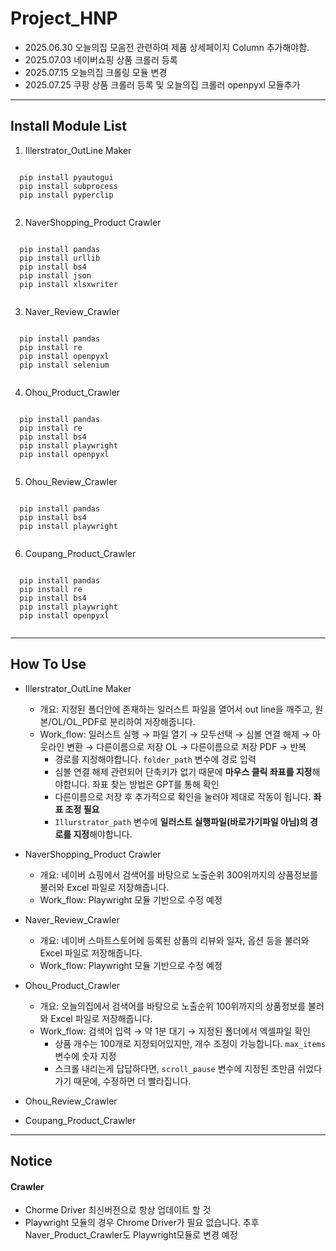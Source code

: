 # Project_HNP

- 2025.06.30 오늘의집 모음전 관련하여 제품 상세페이지 Column 추가해야함.
- 2025.07.03 네이버쇼핑 상품 크롤러 등록
- 2025.07.15 오늘의집 크롤링 모듈 변경
- 2025.07.25 쿠팡 상품 크롤러 등록 및 오늘의집 크롤러 openpyxl 모듈추가

-----

## Install Module List
1. Illerstrator_OutLine Maker
<pre><code>
  pip install pyautogui
  pip install subprocess
  pip install pyperclip
  </code></pre>

2. NaverShopping_Product Crawler
<pre><code>
  pip install pandas
  pip install urllib
  pip install bs4
  pip install json
  pip install xlsxwriter
  </code></pre>

3. Naver_Review_Crawler
<pre><code>
  pip install pandas
  pip install re
  pip install openpyxl
  pip install selenium
  </code></pre>

4. Ohou_Product_Crawler
<pre><code>
  pip install pandas
  pip install re
  pip install bs4
  pip install playwright
  pip install openpyxl
  </code></pre>

5. Ohou_Review_Crawler
<pre><code>
  pip install pandas
  pip install bs4
  pip install playwright
  </code></pre>

6. Coupang_Product_Crawler
<pre><code>
  pip install pandas
  pip install re
  pip install bs4
  pip install playwright
  pip install openpyxl
  </code></pre>

-----

## How To Use
- Illerstrator_OutLine Maker
  - 개요: 지정된 폴더안에 존재하는 일러스트 파일을 열어서 out line을 깨주고, 원본/OL/OL_PDF로 분리하여 저장해줍니다.
  - Work_flow: 일러스트 실행 → 파일 열기 → 모두선택 → 심볼 연결 해제 → 아웃라인 변환 → 다른이름으로 저장 OL → 다른이름으로 저장 PDF → 반복
    - 경로를 지정해야합니다. <code>folder_path</code> 변수에 경로 입력
    - 심볼 연결 해제 관련되어 단축키가 없기 때문에 **마우스 클릭 좌표를 지정**해야합니다. 좌표 찾는 방법은 GPT를 통해 확인
    - 다른이름으로 저장 후 추가적으로 확인을 눌러야 제대로 작동이 됩니다. **좌표 조정 필요**
    - <code>Illurstrator_path</code> 변수에 **일러스트 실행파일(바로가기파일 아님)의 경로를 지정**해야합니다.

- NaverShopping_Product Crawler
  - 개요: 네이버 쇼핑에서 검색어를 바탕으로 노출순위 300위까지의 상품정보를 불러와 Excel 파일로 저장해줍니다.
  - Work_flow: Playwright 모듈 기반으로 수정 예정

- Naver_Review_Crawler
  - 개요: 네이버 스마트스토어에 등록된 상품의 리뷰와 일자, 옵션 등을 불러와 Excel 파일로 저장해줍니다.
  - Work_flow: Playwright 모듈 기반으로 수정 예정

- Ohou_Product_Crawler
  - 개요: 오늘의집에서 검색어를 바탕으로 노출순위 100위까지의 상품정보를 불러와 Excel 파일로 저장해줍니다.
  - Work_flow: 검색어 입력 → 약 1분 대기 → 지정된 폴더에서 엑셀파일 확인
    - 상품 개수는 100개로 지정되어있지만, 개수 조정이 가능합니다. <code>max_items</code> 변수에 숫자 지정
    - 스크롤 내리는게 답답하다면, <code>scroll_pause</code> 변수에 지정된 초만큼 쉬었다 가기 때문에, 수정하면 더 빨라집니다.

- Ohou_Review_Crawler

- Coupang_Product_Crawler

-----

## Notice
<H4>Crawler</H4>

- Chorme Driver 최신버전으로 항상 업데이트 할 것
- Playwright 모듈의 경우 Chrome Driver가 필요 없습니다. 추후 Naver_Product_Crawler도 Playwright모듈로 변경 예정

